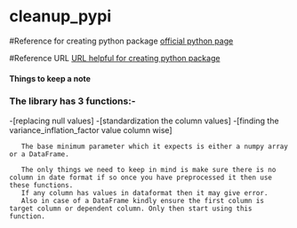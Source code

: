 # cleanup_pypi

#Reference for creating python package
[official python page](https://packaging.python.org/tutorials/packaging-projects/)

#Reference URL
[URL helpful for creating python package](https://docs.github.com/en/actions/automating-builds-and-tests/building-and-testing-nodejs-or-python?langId=py)


#### Things to keep a note

### The library has 3 functions:- 
-[replacing null values]
-[standardization the column values] 
-[finding the variance_inflation_factor value  column wise]

       The base minimum parameter which it expects is either a numpy array or a DataFrame.

       The only things we need to keep in mind is make sure there is no column in date format if so once you have preprocessed it then use these functions.
       If any column has values in dataformat then it may give error.
       Also in case of a DataFrame kindly ensure the first column is target column or dependent column. Only then start using this function.

